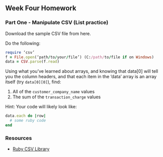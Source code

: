 ## Week Four Homework

### Part One - Manipulate CSV (List practice)

Download the sample CSV file from here. 

Do the following:
```ruby
require ‘csv’
f = File.open(‘path/to/your/file’) (C:/path/to/file if on Windows)
data = CSV.parse(f.read)
```

Using what you’ve learned about arrays, and knowing that data[0] will tell you the column headers, and that each item in the ‘data’ array is an array itself (try `data[0][0]`), find:
1. All of the `customer_company_name` values
2. The sum of the `transaction_charge` values

Hint:
Your code will likely look like:
```ruby
data.each do |row|
  # some ruby code
end
```

### Resources
- [Ruby CSV Library](http://www.sitepoint.com/guide-ruby-csv-library-part/)
